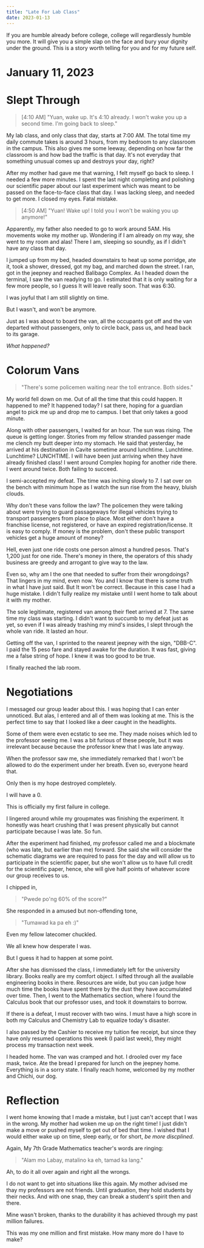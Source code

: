 ```yaml
---
title: "Late For Lab Class"
date: 2023-01-13
---
```


If you are humble already before college, college will regardlessly humble you more. It will give you a simple slap on the face and bury your dignity under the ground. This is a story worth telling for you and for my future self.

# January 11, 2023
# Slept Through
> [4:10 AM]
> "Yuan, wake up. It's 4:10 already. I won't wake you up a second time. I'm going back to sleep."

My lab class, and only class that day, starts at 7:00 AM. The total time my daily commute takes is around 3 hours, from my bedroom to any classroom in the campus. This also gives me some leeway, depending on how far the classroom is and how bad the traffic is that day. It's not everyday that something unusual comes up and destroys your day, right?

After my mother had gave me that warning, I felt myself go back to sleep. I needed a few more minutes. I spent the last night completing and polishing our scientific paper about our last experiment which was meant to be passed on the face-to-face class that day. I was lacking sleep, and needed to get more. I closed my eyes. Fatal mistake.

> [4:50 AM]
> "Yuan! Wake up! I told you I won't be waking you up anymore!"

Apparently, my father also needed to go to work around 5AM. His movements woke my mother up. Wondering if I am already on my way, she went to my room and alas! There I am, sleeping so soundly, as if I didn't have any class that day. 

I jumped up from my bed, headed downstairs to heat up some porridge, ate it, took a shower, dressed, got my bag, and marched down the street. I ran, got in the jeepney and reached Balibago Complex. As I headed down the terminal, I saw the van readying to go. I estimated that it is only waiting for a few more people, so I guess It will leave really soon. That was 6:30.

I was joyful that I am still slightly on time.

But I wasn't, and won't be anymore.

Just as I was about to board the van, all the occupants got off and the van departed without passengers, only to circle back, pass us, and head back to its garage.

_What happened?_

# Colorum Vans

> "There's some policemen waiting near the toll entrance. Both sides."

My world fell down on me. Out of all the time that this could happen. It happened to me? It happened today? I sat there, hoping for a guardian angel to pick me up and drop me to campus. I bet that only takes a good minute.

Along with other passengers, I waited for an hour. The sun was rising. The queue is getting longer. Stories from my fellow stranded passenger made me clench my butt deeper into my stomach. He said that yesterday, he arrived at his destination in Cavite sometime around lunchtime. Lunchtime. Lunchtime? LUNCHTIME. I will have been just arriving when they have already finished class! I went around Complex hoping for another ride there. I went around twice. Both failing to succeed. 

I semi-accepted my defeat. The time was inching slowly to 7. I sat over on the bench with minimum hope as I watch the sun rise from the heavy, bluish clouds. 

Why don't these vans follow the law? The policemen they were talking about were trying to guard passageways for illegal vehicles trying to transport passengers from place to place. Most either don't have a franchise license, not registered, or have an expired registration/license. It is easy to comply. If money is the problem, don't these public transport vehicles get a huge amount of money?

Hell, even just one ride costs one person almost a hundred pesos. That's 1,200 just for one ride. There's money in there, the operators of this shady business are greedy and arrogant to give way to the law. 

Even so, why am I the one that needed to suffer from their wrongdoings? That lingers in my mind, even now. You and I know that there is some truth in what I have just said. But It won't be correct. Because in this case I had a huge mistake. I didn't fully realize my mistake until I went home to talk about it with my mother.

The sole legitimate, registered van among their fleet arrived at 7. The same time my class was starting. I didn't want to succumb to my defeat just as yet, so even if I was already trashing my mind's insides, I slept through the whole van ride. It lasted an hour.

Getting off the van, I sprinted to the nearest jeepney with the sign, "DBB-C". I paid the 15 peso fare and stayed awake for the duration. It was fast, giving me a false string of hope. I knew it was too good to be true. 

I finally reached the lab room. 

# Negotiations

I messaged our group leader about this. I was hoping that I can enter unnoticed. But alas, I entered and all of them was looking at me. This is the perfect time to say that I looked like a deer caught in the headlights.

Some of them were even ecstatic to see me. They made noises which led to the professor seeing me. I was a bit furious of these people, but it was irrelevant because because the professor knew that I was late anyway.

When the professor saw me, she immediately remarked that I won't be allowed to do the experiment under her breath. Even so, everyone heard that.

Only then is my hope destroyed completely.

I will have a 0.

This is officially my first failure in college.

I lingered around while my groupmates was finishing the experiment. It honestly was heart crushing that I was present physically but cannot participate because I was late. So fun.

After the experiment had finished, my professor called me and a blockmate (who was late, but earlier than me) forward. She said she will consider the schematic diagrams we are required to pass for the day and will allow us to participate in the scientific paper, but she won't allow us to have full credit for the scientific paper, hence, she will give half points of whatever score our group receives to us.

I chipped in,

> "Pwede po'ng 60% of the score?"

She responded in a amused but non-offending tone,

> "Tumawad ka pa eh :)"

Even my fellow latecomer chuckled.

We all knew how desperate I was.

But I guess it had to happen at some point.

After she has dismissed the class, I immediately left for the university library. Books really are my comfort object. I sifted through all the available engineering books in there. Resources are wide, but you can judge how much time the books have spent there by the dust they have accumulated over time. Then, I went to the Mathematics section, where I found the Calculus book that our professor uses, and took it downstairs to borrow. 

If there is a defeat, I must recover with two wins. I must have a high score in both my Calculus and Chemistry Lab to equalize today's disaster.

I also passed by the Cashier to receive my tuition fee receipt, but since they have only resumed operations this week (I paid last week), they might process my transaction next week.

I headed home. The van was cramped and hot. I drooled over my face mask, twice. Ate the bread I prepared for lunch on the jeepney home. Everything is in a sorry state. I finally reach home, welcomed by my mother and Chichi, our dog.

# Reflection

I went home knowing that I made a mistake, but I just can't accept that I was in the wrong. My mother had woken me up on the right time! I just didn't make a move or pushed myself to get out of bed that time. I wished that I would either wake up on time, sleep early, or for short, _be more discplined_.

Again, My 7th Grade Mathematics teacher's words are ringing:
> "Alam mo Labay, matalino ka eh, tamad ka lang."

Ah, to do it all over again and right all the wrongs.

I do not want to get into situations like this again. My mother advised me thay my professors are not friends. Until graduation, they hold students by their necks. And with one snap, they can break a student's spirit then and there.

Mine wasn't broken, thanks to the durability it has achieved through my past million failures. 

This was my one million and first mistake. How many more do I have to make?



